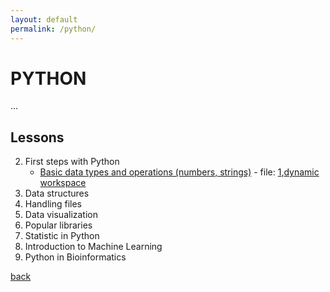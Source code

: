 ```yaml
---
layout: default
permalink: /python/
---
```


# PYTHON
...

## Lessons

2. First steps with Python
    -   <a href="https://nbviewer.jupyter.org/github/umbpb/umbpb.github.io/blob/master/course/python/01.ipynb"> Basic data types and operations (numbers, strings)</a> - file: [1](./python/01.ipynb),<a href="https://mybinder.org/v2/gh/umbpb/umbpb.github.io/master?filepath=course/python/01.ipynb">dynamic workspace</a>
3. Data structures
4. Handling files
5. Data visualization
6. Popular libraries
7. Statistic in Python
8. Introduction to Machine Learning
9. Python in Bioinformatics


[back](/)

